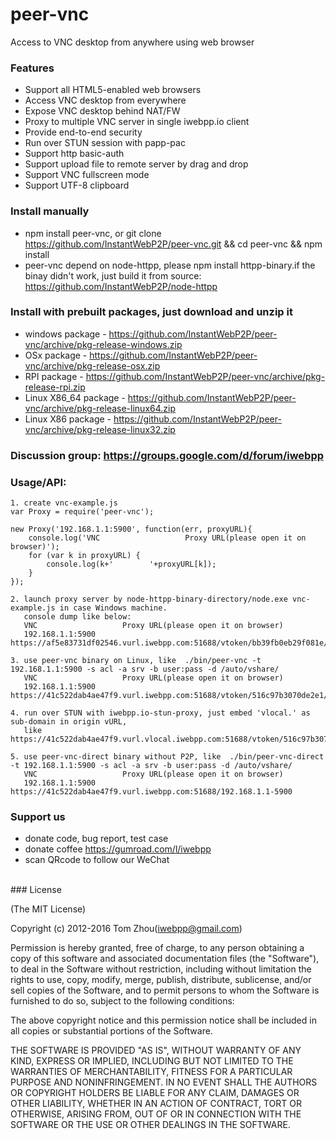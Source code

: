 peer-vnc
==========

Access to VNC desktop from anywhere using web browser

### Features

* Support all HTML5-enabled web browsers
* Access VNC desktop from everywhere
* Expose VNC desktop behind NAT/FW
* Proxy to multiple VNC server in single iwebpp.io client
* Provide end-to-end security
* Run over STUN session with papp-pac
* Support http basic-auth
* Support upload file to remote server by drag and drop
* Support VNC fullscreen mode
* Support UTF-8 clipboard

### Install manually
* npm install peer-vnc, or git clone https://github.com/InstantWebP2P/peer-vnc.git && cd peer-vnc && npm install
* peer-vnc depend on node-httpp, please npm install httpp-binary.if the binay didn't work, just build it from source:
  https://github.com/InstantWebP2P/node-httpp

### Install with prebuilt packages, just download and unzip it
* windows package - https://github.com/InstantWebP2P/peer-vnc/archive/pkg-release-windows.zip
* OSx package - https://github.com/InstantWebP2P/peer-vnc/archive/pkg-release-osx.zip
* RPI package - https://github.com/InstantWebP2P/peer-vnc/archive/pkg-release-rpi.zip
* Linux X86_64 package - https://github.com/InstantWebP2P/peer-vnc/archive/pkg-release-linux64.zip
* Linux X86 package - https://github.com/InstantWebP2P/peer-vnc/archive/pkg-release-linux32.zip

### Discussion group: https://groups.google.com/d/forum/iwebpp

### Usage/API:

    1. create vnc-example.js
    var Proxy = require('peer-vnc');
    
    new Proxy('192.168.1.1:5900', function(err, proxyURL){
        console.log('VNC                   Proxy URL(please open it on browser)');
        for (var k in proxyURL) {
            console.log(k+'        '+proxyURL[k]);
        }
    });
    
    2. launch proxy server by node-httpp-binary-directory/node.exe vnc-example.js in case Windows machine.
       console dump like below:
       VNC                   Proxy URL(please open it on browser)
       192.168.1.1:5900        https://af5e83731df02546.vurl.iwebpp.com:51688/vtoken/bb39fb0eb29f081e/peervnc
       
    3. use peer-vnc binary on Linux, like  ./bin/peer-vnc -t 192.168.1.1:5900 -s acl -a srv -b user:pass -d /auto/vshare/
       VNC                   Proxy URL(please open it on browser)
       192.168.1.1:5900        https://41c522dab4ae47f9.vurl.iwebpp.com:51688/vtoken/516c97b3070de2e1/peervnc

    4. run over STUN with iwebpp.io-stun-proxy, just embed 'vlocal.' as sub-domain in origin vURL, 
       like https://41c522dab4ae47f9.vurl.vlocal.iwebpp.com:51688/vtoken/516c97b3070de2e1/peervnc
       
    5. use peer-vnc-direct binary without P2P, like  ./bin/peer-vnc-direct -t 192.168.1.1:5900 -s acl -a srv -b user:pass -d /auto/vshare/
       VNC                   Proxy URL(please open it on browser)
       192.168.1.1:5900        https://41c522dab4ae47f9.vurl.iwebpp.com:51688/192.168.1.1-5900 

### Support us
* donate code, bug report, test case
* donate coffee https://gumroad.com/l/iwebpp
* scan QRcode to follow our WeChat 


<br/>
### License

(The MIT License)

Copyright (c) 2012-2016 Tom Zhou(iwebpp@gmail.com)

Permission is hereby granted, free of charge, to any person obtaining a copy of this software and associated documentation files (the "Software"), to deal in the Software without restriction, including without limitation the rights to use, copy, modify, merge, publish, distribute, sublicense, and/or sell copies of the Software, and to permit persons to whom the Software is furnished to do so, subject to the following conditions:

The above copyright notice and this permission notice shall be included in all copies or substantial portions of the Software.

THE SOFTWARE IS PROVIDED "AS IS", WITHOUT WARRANTY OF ANY KIND, EXPRESS OR IMPLIED, INCLUDING BUT NOT LIMITED TO THE WARRANTIES OF MERCHANTABILITY, FITNESS FOR A PARTICULAR PURPOSE AND NONINFRINGEMENT. IN NO EVENT SHALL THE AUTHORS OR COPYRIGHT HOLDERS BE LIABLE FOR ANY CLAIM, DAMAGES OR OTHER LIABILITY, WHETHER IN AN ACTION OF CONTRACT, TORT OR OTHERWISE, ARISING FROM, OUT OF OR IN CONNECTION WITH THE SOFTWARE OR THE USE OR OTHER DEALINGS IN THE SOFTWARE.

